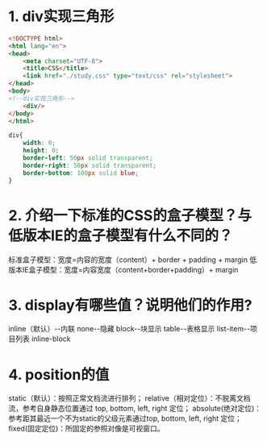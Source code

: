 # 1. div实现三角形

```html
<!DOCTYPE html>
<html lang="en">
<head>
    <meta charset="UTF-8">
    <title>CSS</title>
    <link href="./study.css" type="text/css" rel="stylesheet">
</head>
<body>
<!--div实现三角形-->
    <div/>
</body>
</html>

```

```css
div{
    width: 0;
    height: 0;
    border-left: 50px solid transparent;
    border-right: 50px solid transparent;
    border-bottom: 100px solid blue;
}
```

# 2. 介绍一下标准的CSS的盒子模型？与低版本IE的盒子模型有什么不同的？

标准盒子模型：宽度=内容的宽度（content）+ border + padding + margin
低版本IE盒子模型：宽度=内容宽度（content+border+padding）+ margin

# 3. display有哪些值？说明他们的作用?

inline（默认）--内联
none--隐藏
block--块显示
table--表格显示
list-item--项目列表
inline-block

# 4. position的值

static（默认）：按照正常文档流进行排列；
relative（相对定位）：不脱离文档流，参考自身静态位置通过 top, bottom, left, right 定位；
absolute(绝对定位)：参考距其最近一个不为static的父级元素通过top, bottom, left, right 定位；
fixed(固定定位)：所固定的参照对像是可视窗口。